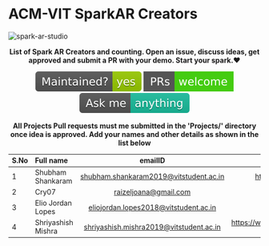 # ACM-VIT SparkAR Creators

![spark-ar-studio](https://github.com/edoardottt/spark-ar-creators/blob/master/images/sparkar.webp)

<p align="center">
<b>List of Spark AR Creators and counting. Open an issue, discuss ideas, get approved and submit a PR with your demo. Start your spark.❤️</b>
</p>
<p align="center">
    <!-- Maintenance -->
      <a>
        <img src="https://github.com/ACM-VIT/SparkAR-Creators/blob/master/L2A%20Mini-Hack/readme-assets/maintained-yes.svg" alt="Mainteinance yes" />
      </a>
      <!-- pr-welcome -->
      <a href="#">
        <img src="https://github.com/ACM-VIT/SparkAR-Creators/blob/master/L2A%20Mini-Hack/readme-assets/pr-welcome.svg" alt="pr welcome" />
      </a>
    <!-- ask us anything -->
      <a href="#">
        <img src="https://github.com/ACM-VIT/SparkAR-Creators/blob/master/L2A%20Mini-Hack/readme-assets/ask-me-anything.svg" alt="ask us anything" />
      </a>
</p>

<p align="center">
<b>All Projects Pull requests must me submitted in the 'Projects/' directory once idea is approved. Add your names and other details as shown in the list below</b>
</p>

| S.No | Full name | emailID | Instagram Profile |
| :---         | :---         |     :---:      |          ---: |
| 1         | Shubham Shankaram         |     shubham.shankaram2019@vitstudent.ac.in     |          https://www.instagram.com/shubhamji88/ |
|2 | Cry07 | raizeljoana@gmail.com  | https://www.instagram.com/raizel.222/ |
|3 | Elio Jordan Lopes   | eliojordan.lopes2018@vitstudent.ac.in     | https://www.instagram.com/heliosz.17/    |
|4 | Shriyashish Mishra   | shriyashish.mishra2019@vitstudent.ac.in     | https://www.instagram.com/shriyashish_mishra/?hl=en    |

